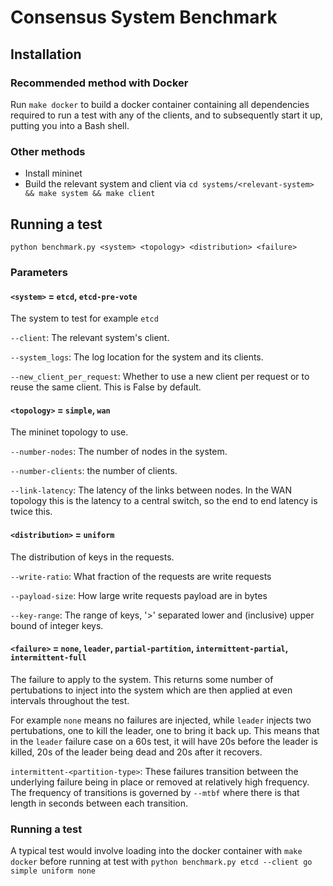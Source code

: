 # Consensus System Benchmark

## Installation

### Recommended method with Docker

Run `make docker` to build a docker container containing all dependencies required to run a test with any of the clients, and to subsequently start it up, putting you into a Bash shell.

### Other methods

- Install mininet
- Build the relevant system and client via `cd systems/<relevant-system> && make system && make client`

## Running a test

`python benchmark.py <system> <topology> <distribution> <failure>`

### Parameters

#### `<system>` = `etcd`, `etcd-pre-vote`
The system to test for example `etcd`

`--client`: The relevant system's client.

`--system_logs`: The log location for the system and its clients.

`--new_client_per_request`: Whether to use a new client per request or to reuse the same client. This is False by default.

#### `<topology>` = `simple`, `wan`
The mininet topology to use.

`--number-nodes`: The number of nodes in the system.

`--number-clients`: the number of clients.

`--link-latency`: The latency of the links between nodes. In the WAN topology this is the latency to a central switch, so the end to end latency is twice this.

#### `<distribution>` = `uniform`
The distribution of keys in the requests.

`--write-ratio`: What fraction of the requests are write requests

`--payload-size`: How large write requests payload are in bytes

`--key-range`: The range of keys, '>' separated lower and (inclusive) upper bound of integer keys.

#### `<failure>` = `none`, `leader`, `partial-partition`, `intermittent-partial`, `intermittent-full`
The failure to apply to the system.
This returns some number of pertubations to inject into the system which are then applied at even intervals throughout the test.

For example `none` means no failures are injected, while `leader` injects two pertubations, one to kill the leader, one to bring it back up. This means that in the `leader` failure case on a 60s test, it will have 20s before the leader is killed, 20s of the leader being dead and 20s after it recovers.

`intermittent-<partition-type>`: These failures transition between the underlying failure being in place or removed at relatively high frequency. The frequency of transitions is governed by `--mtbf` where there is that length in seconds between each transition.


### Running a test
A typical test would involve loading into the docker container with `make docker` before running at test with `python benchmark.py etcd --client go simple uniform none`

